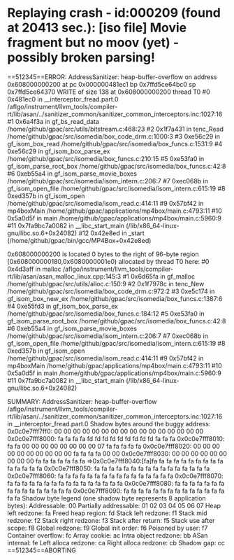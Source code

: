 

Replaying crash - id:000209 (found at 20413 sec.):
[iso file] Movie fragment but no moov (yet) - possibly broken parsing!
=================================================================
==512345==ERROR: AddressSanitizer: heap-buffer-overflow on address 0x608000000200 at pc 0x000000481ec1 bp 0x7ffd5ce64bc0 sp 0x7ffd5ce64370
WRITE of size 138 at 0x608000000200 thread T0
    #0 0x481ec0 in __interceptor_fread.part.0 /aflgo/instrument/llvm_tools/compiler-rt/lib/asan/../sanitizer_common/sanitizer_common_interceptors.inc:1027:16
    #1 0x6a4f3a in gf_bs_read_data /home/github/gpac/src/utils/bitstream.c:468:23
    #2 0x1f7a431 in tenc_Read /home/github/gpac/src/isomedia/box_code_drm.c:1000:3
    #3 0xe56c29 in gf_isom_box_read /home/github/gpac/src/isomedia/box_funcs.c:1531:9
    #4 0xe56c29 in gf_isom_box_parse_ex /home/github/gpac/src/isomedia/box_funcs.c:210:15
    #5 0xe53fa0 in gf_isom_parse_root_box /home/github/gpac/src/isomedia/box_funcs.c:42:8
    #6 0xeb55a4 in gf_isom_parse_movie_boxes /home/github/gpac/src/isomedia/isom_intern.c:206:7
    #7 0xec068b in gf_isom_open_file /home/github/gpac/src/isomedia/isom_intern.c:615:19
    #8 0xed357b in gf_isom_open /home/github/gpac/src/isomedia/isom_read.c:414:11
    #9 0x57bf42 in mp4boxMain /home/github/gpac/applications/mp4box/main.c:4793:11
    #10 0x5a0d5f in main /home/github/gpac/applications/mp4box/main.c:5960:9
    #11 0x7fa9bc7a0082 in __libc_start_main (/lib/x86_64-linux-gnu/libc.so.6+0x24082)
    #12 0x42e8ed in _start (/home/github/gpac/bin/gcc/MP4Box+0x42e8ed)

0x608000000200 is located 0 bytes to the right of 96-byte region [0x608000000180,0x6080000001e0)
allocated by thread T0 here:
    #0 0x4d3aff in malloc /aflgo/instrument/llvm_tools/compiler-rt/lib/asan/asan_malloc_linux.cpp:145:3
    #1 0x6d65fa in gf_malloc /home/github/gpac/src/utils/alloc.c:150:9
    #2 0x1f7978c in tenc_New /home/github/gpac/src/isomedia/box_code_drm.c:972:2
    #3 0xe5c174 in gf_isom_box_new_ex /home/github/gpac/src/isomedia/box_funcs.c:1387:6
    #4 0xe55fd3 in gf_isom_box_parse_ex /home/github/gpac/src/isomedia/box_funcs.c:184:12
    #5 0xe53fa0 in gf_isom_parse_root_box /home/github/gpac/src/isomedia/box_funcs.c:42:8
    #6 0xeb55a4 in gf_isom_parse_movie_boxes /home/github/gpac/src/isomedia/isom_intern.c:206:7
    #7 0xec068b in gf_isom_open_file /home/github/gpac/src/isomedia/isom_intern.c:615:19
    #8 0xed357b in gf_isom_open /home/github/gpac/src/isomedia/isom_read.c:414:11
    #9 0x57bf42 in mp4boxMain /home/github/gpac/applications/mp4box/main.c:4793:11
    #10 0x5a0d5f in main /home/github/gpac/applications/mp4box/main.c:5960:9
    #11 0x7fa9bc7a0082 in __libc_start_main (/lib/x86_64-linux-gnu/libc.so.6+0x24082)

SUMMARY: AddressSanitizer: heap-buffer-overflow /aflgo/instrument/llvm_tools/compiler-rt/lib/asan/../sanitizer_common/sanitizer_common_interceptors.inc:1027:16 in __interceptor_fread.part.0
Shadow bytes around the buggy address:
  0x0c0e7fff7ff0: 00 00 00 00 00 00 00 00 00 00 00 00 00 00 00 00
  0x0c0e7fff8000: fa fa fa fa fd fd fd fd fd fd fd fd fd fa fa fa
  0x0c0e7fff8010: fa fa 00 00 00 00 00 00 00 00 07 fa fa fa fa fa
  0x0c0e7fff8020: 00 00 00 00 00 00 00 00 00 00 fa fa fa fa 00 00
  0x0c0e7fff8030: 00 00 00 00 00 00 00 00 00 fa fa fa fa fa fa fa
=>0x0c0e7fff8040:[fa]fa fa fa fa fa fa fa fa fa fa fa fa fa fa fa
  0x0c0e7fff8050: fa fa fa fa fa fa fa fa fa fa fa fa fa fa fa fa
  0x0c0e7fff8060: fa fa fa fa fa fa fa fa fa fa fa fa fa fa fa fa
  0x0c0e7fff8070: fa fa fa fa fa fa fa fa fa fa fa fa fa fa fa fa
  0x0c0e7fff8080: fa fa fa fa fa fa fa fa fa fa fa fa fa fa fa fa
  0x0c0e7fff8090: fa fa fa fa fa fa fa fa fa fa fa fa fa fa fa fa
Shadow byte legend (one shadow byte represents 8 application bytes):
  Addressable:           00
  Partially addressable: 01 02 03 04 05 06 07 
  Heap left redzone:       fa
  Freed heap region:       fd
  Stack left redzone:      f1
  Stack mid redzone:       f2
  Stack right redzone:     f3
  Stack after return:      f5
  Stack use after scope:   f8
  Global redzone:          f9
  Global init order:       f6
  Poisoned by user:        f7
  Container overflow:      fc
  Array cookie:            ac
  Intra object redzone:    bb
  ASan internal:           fe
  Left alloca redzone:     ca
  Right alloca redzone:    cb
  Shadow gap:              cc
==512345==ABORTING